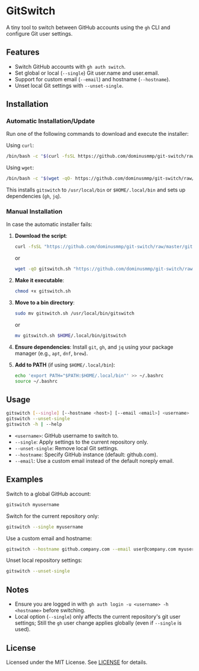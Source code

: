 # GitSwitch

A tiny tool to switch between GitHub accounts using the `gh` CLI and configure Git user settings.

## Features

- Switch GitHub accounts with `gh auth switch`.
- Set global or local (`--single`) Git user.name and user.email.
- Support for custom email (`--email`) and hostname (`--hostname`).
- Unset local Git settings with `--unset-single`.

## Installation

### Automatic Installation/Update

Run one of the following commands to download and execute the installer:

Using `curl`:

```bash
/bin/bash -c "$(curl -fsSL https://github.com/dominusmmp/git-switch/raw/master/install.sh)"
```

Using `wget`:

```bash
/bin/bash -c "$(wget -qO- https://github.com/dominusmmp/git-switch/raw/master/install.sh)"
```

This installs `gitswitch` to `/usr/local/bin` or `$HOME/.local/bin` and sets up dependencies (`gh`, `jq`).

### Manual Installation

In case the automatic installer fails:

1. **Download the script**:

   ```bash
   curl -fsSL "https://github.com/dominusmmp/git-switch/raw/master/gitswitch.sh" -o gitswitch.sh
   ```

   or

   ```bash
   wget -qO gitswitch.sh "https://github.com/dominusmmp/git-switch/raw/master/gitswitch.sh"
   ```

2. **Make it executable**:

   ```bash
   chmod +x gitswitch.sh
   ```

3. **Move to a bin directory**:

   ```bash
   sudo mv gitswitch.sh /usr/local/bin/gitswitch
   ```

   or

   ```bash
   mv gitswitch.sh $HOME/.local/bin/gitswitch
   ```

4. **Ensure dependencies**: Install `git`, `gh`, and `jq` using your package manager (e.g., `apt`, `dnf`, `brew`).

5. **Add to PATH** (if using `$HOME/.local/bin`):

   ```bash
   echo 'export PATH="$PATH:$HOME/.local/bin"' >> ~/.bashrc
   source ~/.bashrc
   ```

## Usage

```bash
gitswitch [--single] [--hostname <host>] [--email <email>] <username>
gitswitch --unset-single
gitswitch -h | --help
```

- `<username>`: GitHub username to switch to.
- `--single`: Apply settings to the current repository only.
- `--unset-single`: Remove local Git settings.
- `--hostname`: Specify GitHub instance (default: github.com).
- `--email`: Use a custom email instead of the default noreply email.

## Examples

Switch to a global GitHub account:

```bash
gitswitch myusername
```

Switch for the current repository only:

```bash
gitswitch --single myusername
```

Use a custom email and hostname:

```bash
gitswitch --hostname github.company.com --email user@company.com myusername
```

Unset local repository settings:

```bash
gitswitch --unset-single
```

## Notes

- Ensure you are logged in with `gh auth login -u <username> -h <hostname>` before switching.
- Local option (`--single`) only affects the current repository's git user settings; Still the `gh` user change applies globally (even if `--single` is used).

## License

Licensed under the MIT License. See [LICENSE](LICENSE) for details.
